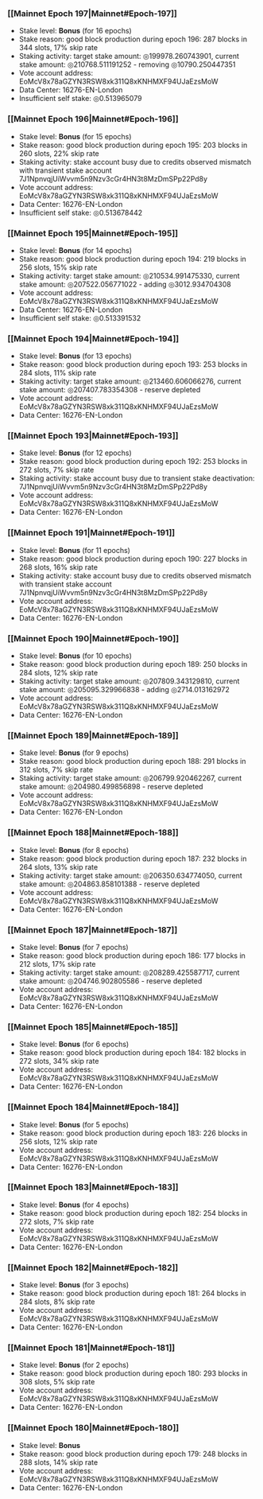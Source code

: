 ### [[Mainnet Epoch 197|Mainnet#Epoch-197]]
* Stake level: **Bonus** (for 16 epochs)
* Stake reason: good block production during epoch 196: 287 blocks in 344 slots, 17% skip rate
* Staking activity: target stake amount: ◎199978.260743901, current stake amount: ◎210768.511191252 - removing ◎10790.250447351
* Vote account address: EoMcV8x78aGZYN3RSW8xk311Q8xKNHMXF94UJaEzsMoW
* Data Center: 16276-EN-London
* Insufficient self stake: ◎0.513965079
### [[Mainnet Epoch 196|Mainnet#Epoch-196]]
* Stake level: **Bonus** (for 15 epochs)
* Stake reason: good block production during epoch 195: 203 blocks in 260 slots, 22% skip rate
* Staking activity: stake account busy due to credits observed mismatch with transient stake account 7J1NpnvqjUiWvvm5n9Nzv3cGr4HN3t8MzDmSPp22Pd8y
* Vote account address: EoMcV8x78aGZYN3RSW8xk311Q8xKNHMXF94UJaEzsMoW
* Data Center: 16276-EN-London
* Insufficient self stake: ◎0.513678442
### [[Mainnet Epoch 195|Mainnet#Epoch-195]]
* Stake level: **Bonus** (for 14 epochs)
* Stake reason: good block production during epoch 194: 219 blocks in 256 slots, 15% skip rate
* Staking activity: target stake amount: ◎210534.991475330, current stake amount: ◎207522.056771022 - adding ◎3012.934704308
* Vote account address: EoMcV8x78aGZYN3RSW8xk311Q8xKNHMXF94UJaEzsMoW
* Data Center: 16276-EN-London
* Insufficient self stake: ◎0.513391532
### [[Mainnet Epoch 194|Mainnet#Epoch-194]]
* Stake level: **Bonus** (for 13 epochs)
* Stake reason: good block production during epoch 193: 253 blocks in 284 slots, 11% skip rate
* Staking activity: target stake amount: ◎213460.606066276, current stake amount: ◎207407.783354308 - reserve depleted
* Vote account address: EoMcV8x78aGZYN3RSW8xk311Q8xKNHMXF94UJaEzsMoW
* Data Center: 16276-EN-London
### [[Mainnet Epoch 193|Mainnet#Epoch-193]]
* Stake level: **Bonus** (for 12 epochs)
* Stake reason: good block production during epoch 192: 253 blocks in 272 slots, 7% skip rate
* Staking activity: stake account busy due to transient stake deactivation: 7J1NpnvqjUiWvvm5n9Nzv3cGr4HN3t8MzDmSPp22Pd8y
* Vote account address: EoMcV8x78aGZYN3RSW8xk311Q8xKNHMXF94UJaEzsMoW
* Data Center: 16276-EN-London
### [[Mainnet Epoch 191|Mainnet#Epoch-191]]
* Stake level: **Bonus** (for 11 epochs)
* Stake reason: good block production during epoch 190: 227 blocks in 268 slots, 16% skip rate
* Staking activity: stake account busy due to credits observed mismatch with transient stake account 7J1NpnvqjUiWvvm5n9Nzv3cGr4HN3t8MzDmSPp22Pd8y
* Vote account address: EoMcV8x78aGZYN3RSW8xk311Q8xKNHMXF94UJaEzsMoW
* Data Center: 16276-EN-London
### [[Mainnet Epoch 190|Mainnet#Epoch-190]]
* Stake level: **Bonus** (for 10 epochs)
* Stake reason: good block production during epoch 189: 250 blocks in 284 slots, 12% skip rate
* Staking activity: target stake amount: ◎207809.343129810, current stake amount: ◎205095.329966838 - adding ◎2714.013162972
* Vote account address: EoMcV8x78aGZYN3RSW8xk311Q8xKNHMXF94UJaEzsMoW
* Data Center: 16276-EN-London
### [[Mainnet Epoch 189|Mainnet#Epoch-189]]
* Stake level: **Bonus** (for 9 epochs)
* Stake reason: good block production during epoch 188: 291 blocks in 312 slots, 7% skip rate
* Staking activity: target stake amount: ◎206799.920462267, current stake amount: ◎204980.499856898 - reserve depleted
* Vote account address: EoMcV8x78aGZYN3RSW8xk311Q8xKNHMXF94UJaEzsMoW
* Data Center: 16276-EN-London
### [[Mainnet Epoch 188|Mainnet#Epoch-188]]
* Stake level: **Bonus** (for 8 epochs)
* Stake reason: good block production during epoch 187: 232 blocks in 264 slots, 13% skip rate
* Staking activity: target stake amount: ◎206350.634774050, current stake amount: ◎204863.858101388 - reserve depleted
* Vote account address: EoMcV8x78aGZYN3RSW8xk311Q8xKNHMXF94UJaEzsMoW
* Data Center: 16276-EN-London
### [[Mainnet Epoch 187|Mainnet#Epoch-187]]
* Stake level: **Bonus** (for 7 epochs)
* Stake reason: good block production during epoch 186: 177 blocks in 212 slots, 17% skip rate
* Staking activity: target stake amount: ◎208289.425587717, current stake amount: ◎204746.902805586 - reserve depleted
* Vote account address: EoMcV8x78aGZYN3RSW8xk311Q8xKNHMXF94UJaEzsMoW
* Data Center: 16276-EN-London
### [[Mainnet Epoch 185|Mainnet#Epoch-185]]
* Stake level: **Bonus** (for 6 epochs)
* Stake reason: good block production during epoch 184: 182 blocks in 272 slots, 34% skip rate
* Vote account address: EoMcV8x78aGZYN3RSW8xk311Q8xKNHMXF94UJaEzsMoW
* Data Center: 16276-EN-London
### [[Mainnet Epoch 184|Mainnet#Epoch-184]]
* Stake level: **Bonus** (for 5 epochs)
* Stake reason: good block production during epoch 183: 226 blocks in 256 slots, 12% skip rate
* Vote account address: EoMcV8x78aGZYN3RSW8xk311Q8xKNHMXF94UJaEzsMoW
* Data Center: 16276-EN-London
### [[Mainnet Epoch 183|Mainnet#Epoch-183]]
* Stake level: **Bonus** (for 4 epochs)
* Stake reason: good block production during epoch 182: 254 blocks in 272 slots, 7% skip rate
* Vote account address: EoMcV8x78aGZYN3RSW8xk311Q8xKNHMXF94UJaEzsMoW
* Data Center: 16276-EN-London
### [[Mainnet Epoch 182|Mainnet#Epoch-182]]
* Stake level: **Bonus** (for 3 epochs)
* Stake reason: good block production during epoch 181: 264 blocks in 284 slots, 8% skip rate
* Vote account address: EoMcV8x78aGZYN3RSW8xk311Q8xKNHMXF94UJaEzsMoW
* Data Center: 16276-EN-London
### [[Mainnet Epoch 181|Mainnet#Epoch-181]]
* Stake level: **Bonus** (for 2 epochs)
* Stake reason: good block production during epoch 180: 293 blocks in 308 slots, 5% skip rate
* Vote account address: EoMcV8x78aGZYN3RSW8xk311Q8xKNHMXF94UJaEzsMoW
* Data Center: 16276-EN-London
### [[Mainnet Epoch 180|Mainnet#Epoch-180]]
* Stake level: **Bonus**
* Stake reason: good block production during epoch 179: 248 blocks in 288 slots, 14% skip rate
* Vote account address: EoMcV8x78aGZYN3RSW8xk311Q8xKNHMXF94UJaEzsMoW
* Data Center: 16276-EN-London